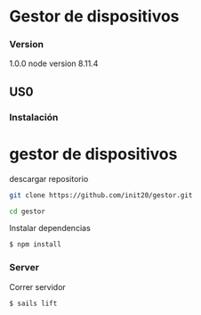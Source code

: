 # Gestor de dispositivos


### Version
1.0.0
node version 8.11.4

## US0


### Instalación
# gestor de dispositivos
descargar repositorio
```sh
git clone https://github.com/init20/gestor.git
```
```sh
cd gestor
```
Instalar dependencias

```sh
$ npm install
```

### Server
Correr servidor

```sh
$ sails lift
```
